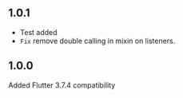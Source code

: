 ## 1.0.1

- Test added
- `Fix` remove double calling in mixin on listeners.

## 1.0.0

Added Flutter 3.7.4 compatibility
